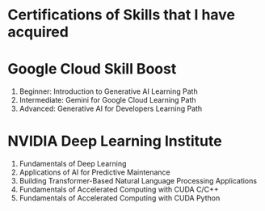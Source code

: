 # Certifications of Skills that I have acquired

# Google Cloud Skill Boost
1) Beginner: Introduction to Generative AI Learning Path
2) Intermediate: Gemini for Google Cloud Learning Path
3) Advanced: Generative AI for Developers Learning Path

# NVIDIA Deep Learning Institute
1) Fundamentals of Deep Learning
2) Applications of AI for Predictive Maintenance
3) Building Transformer-Based Natural Language Processing Applications
4) Fundamentals of Accelerated Computing with CUDA C/C++
5) Fundamentals of Accelerated Computing with CUDA Python
